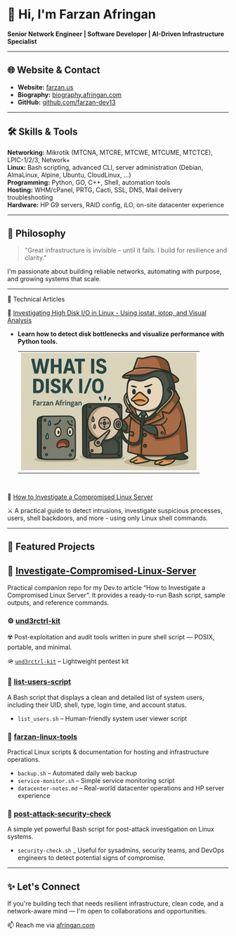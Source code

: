 # 👋 Hi, I'm Farzan Afringan

**Senior Network Engineer | Software Developer | AI-Driven Infrastructure Specialist**

---

## 🌐 Website & Contact

- **Website:** [farzan.us](https://farzan.us)
- **Biography:** [biography.afringan.com](https://biography.afringan.com)
- **GitHub:** [github.com/farzan-dev13](https://github.com/farzan-dev13)

---



## 🛠 Skills & Tools

**Networking:** Mikrotik (MTCNA, MTCRE, MTCWE, MTCUME, MTCTCE), LPIC-1/2/3, Network+  
**Linux:** Bash scripting, advanced CLI, server administration (Debian, AlmaLinux, Alpine, Ubuntu, CloudLinux, ...)  
**Programming:** Python, GO, C++, Shell, automation tools  
**Hosting:** WHM/cPanel, PRTG, Cacti, SSL, DNS, Mail delivery troubleshooting  
**Hardware:** HP G9 servers, RAID config, iLO, on-site datacenter experience

---


## 🧠 Philosophy

> "Great infrastructure is invisible – until it fails. I build for resilience and clarity."

I'm passionate about building reliable networks, automating with purpose, and growing systems that scale.

---


📃 Technical Articles

🐧 [Investigating High Disk I/O in Linux - Using iostat, iotop, and Visual Analysis](https://dev.to/farzandev13/investigating-high-disk-io-in-linux-using-iostat-iotop-and-visual-analysis-571d)
- **Learn how to detect disk bottlenecks and visualize performance with Python tools.**

  <table>
    <tr>
      <td> <a href="https://dev.to/farzandev13/investigating-high-disk-io-in-linux-using-iostat-iotop-and-visual-analysis-571d" target="_blank">
          <img src="https://github.com/farzan-dev13/disk-io-analysis/blob/main/assets/disk2.png" width="400"/>
        </a></td>
    </tr>
  </table>

<br>

🐧 [ How to Investigate a Compromised Linux Server ](https://dev.to/farzandev13/-how-to-investigate-a-compromised-linux-server-1f78)

⚔️ A practical guide to detect intrusions, investigate suspicious processes, users, shell backdoors, and more - using only Linux shell commands.





---

## 📂 Featured Projects


## 🔹 [Investigate-Compromised-Linux-Server](https://github.com/farzan-dev13/investigate-compromised-linux-server)
Practical companion repo for my Dev.to article “How to Investigate a Compromised Linux Server”.
It provides a ready-to-run Bash script, sample outputs, and reference commands.


### ⚙️ [und3rctrl-kit](https://github.com/farzan-dev13/und3rctrl-kit)
  ☢️  Post-exploitation and audit tools written in pure shell script — POSIX, portable, and minimal.  
  
   🪖 [`und3rctrl-kit`](https://github.com/farzan-dev13/und3rctrl-kit) – Lightweight pentest kit
 



### 📘 [list-users-script](https://github.com/farzan-dev13/list-users-script)
A Bash script that displays a clean and detailed list of system users, including their UID, shell, type, login time, and account status.

- `list_users.sh` – Human-friendly system user viewer script


### 🔹 [farzan-linux-tools](https://github.com/farzan-dev13/farzan-linux-tools)  
Practical Linux scripts & documentation for hosting and infrastructure operations.

- `backup.sh` – Automated daily web backup  
- `service-monitor.sh` – Simple service monitoring script  
- `datacenter-notes.md` – Real-world datacenter operations and HP server experience


### 🔹 [post-attack-security-check](https://github.com/farzan-dev13/post-attack-security-check)  
A simple yet powerful Bash script for post-attack investigation on Linux systems.
- `security-check.sh` _ Useful for sysadmins, security teams, and DevOps engineers to detect potential signs of compromise.

---



## ✨ Let's Connect

If you're building tech that needs resilient infrastructure, clean code, and a network-aware mind — I'm open to collaborations and opportunities.

📫 Reach me via [afringan.com](https://afringan.com)
